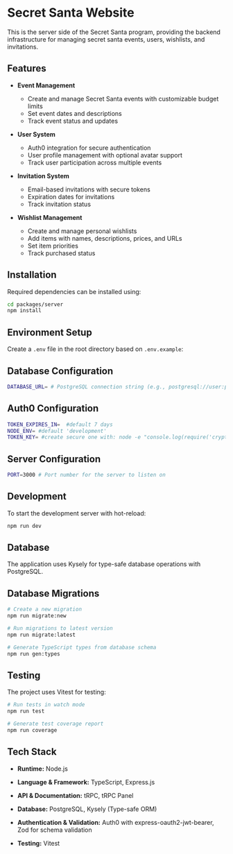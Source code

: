 # Secret Santa Website
This is the server side of the Secret Santa program, providing the backend infrastructure for managing secret santa events, users, wishlists, and invitations.

## Features
- **Event Management**
  - Create and manage Secret Santa events with customizable budget limits
  - Set event dates and descriptions
  - Track event status and updates

- **User System**
  - Auth0 integration for secure authentication
  - User profile management with optional avatar support
  - Track user participation across multiple events

- **Invitation System**
  - Email-based invitations with secure tokens
  - Expiration dates for invitations
  - Track invitation status

- **Wishlist Management**
  - Create and manage personal wishlists
  - Add items with names, descriptions, prices, and URLs
  - Set item priorities
  - Track purchased status

## Installation
Required dependencies can be installed using:
```bash
cd packages/server
npm install
```

## Environment Setup
Create a `.env` file in the root directory based on `.env.example`:


## Database Configuration
```bash
DATABASE_URL= # PostgreSQL connection string (e.g., postgresql://user:password@localhost:5432/database)
```

## Auth0 Configuration
```bash
TOKEN_EXPIRES_IN=  #default 7 days
NODE_ENV= #default 'development'
TOKEN_KEY= #create secure one with: node -e "console.log(require('crypto').randomBytes(64).toString('hex'))"
```

## Server Configuration
```bash
PORT=3000 # Port number for the server to listen on
```

## Development
To start the development server with hot-reload:
```bash
npm run dev
```

## Database
The application uses Kysely for type-safe database operations with PostgreSQL.

## Database Migrations
```bash
# Create a new migration
npm run migrate:new

# Run migrations to latest version
npm run migrate:latest

# Generate TypeScript types from database schema
npm run gen:types
```

## Testing
The project uses Vitest for testing:
```bash
# Run tests in watch mode
npm run test

# Generate test coverage report
npm run coverage
```

## Tech Stack

- **Runtime:** Node.js

- **Language & Framework:** TypeScript, Express.js

- **API & Documentation:** tRPC, tRPC Panel

- **Database:** PostgreSQL, Kysely (Type-safe ORM)

- **Authentication & Validation:** Auth0 with express-oauth2-jwt-bearer, Zod for schema validation

- **Testing:** Vitest
